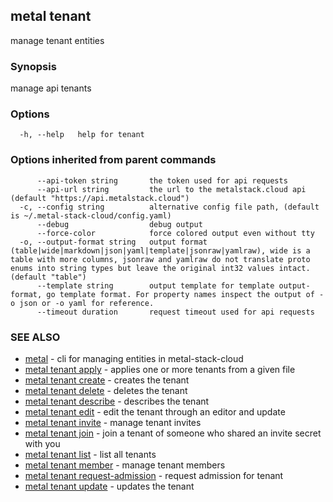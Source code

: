 ## metal tenant

manage tenant entities

### Synopsis

manage api tenants

### Options

```
  -h, --help   help for tenant
```

### Options inherited from parent commands

```
      --api-token string       the token used for api requests
      --api-url string         the url to the metalstack.cloud api (default "https://api.metalstack.cloud")
  -c, --config string          alternative config file path, (default is ~/.metal-stack-cloud/config.yaml)
      --debug                  debug output
      --force-color            force colored output even without tty
  -o, --output-format string   output format (table|wide|markdown|json|yaml|template|jsonraw|yamlraw), wide is a table with more columns, jsonraw and yamlraw do not translate proto enums into string types but leave the original int32 values intact. (default "table")
      --template string        output template for template output-format, go template format. For property names inspect the output of -o json or -o yaml for reference.
      --timeout duration       request timeout used for api requests
```

### SEE ALSO

* [metal](metal.md)	 - cli for managing entities in metal-stack-cloud
* [metal tenant apply](metal_tenant_apply.md)	 - applies one or more tenants from a given file
* [metal tenant create](metal_tenant_create.md)	 - creates the tenant
* [metal tenant delete](metal_tenant_delete.md)	 - deletes the tenant
* [metal tenant describe](metal_tenant_describe.md)	 - describes the tenant
* [metal tenant edit](metal_tenant_edit.md)	 - edit the tenant through an editor and update
* [metal tenant invite](metal_tenant_invite.md)	 - manage tenant invites
* [metal tenant join](metal_tenant_join.md)	 - join a tenant of someone who shared an invite secret with you
* [metal tenant list](metal_tenant_list.md)	 - list all tenants
* [metal tenant member](metal_tenant_member.md)	 - manage tenant members
* [metal tenant request-admission](metal_tenant_request-admission.md)	 - request admission for tenant
* [metal tenant update](metal_tenant_update.md)	 - updates the tenant

